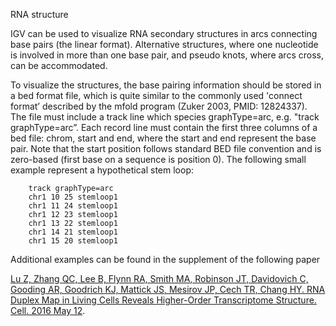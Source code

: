
<!---
The page title should not go in the menu
-->
<p class="page-title"> RNA structure </p>

IGV can be used to visualize RNA secondary structures in arcs connecting base pairs (the linear format). Alternative
structures, where one nucleotide is involved in more than one base pair, and pseudo knots, where arcs cross, can be
accommodated.


To visualize the structures, the base pairing information should be stored in a bed format file, which is quite
    similar to the commonly used &#39;connect format&rsquo; described by the mfold program (Zuker 2003, PMID: 12824337).
    The file must include a track line which species graphType=arc, e.g. &quot;track graphType=arc&rdquo;. Each record
    line must contain the first three columns of a bed file: chrom, start and end, where the start and end represent the
    base pair. Note that the start position follows standard BED file convention and is zero-based (first base on a
    sequence is position 0). The following small example represent a hypothetical stem loop:</p>

```
    track graphType=arc
    chr1 10 25 stemloop1
    chr1 11 24 stemloop1
    chr1 12 23 stemloop1
    chr1 13 22 stemloop1
    chr1 14 21 stemloop1
    chr1 15 20 stemloop1
```

Additional examples can be found in the supplement of the following paper

[Lu Z, Zhang QC, Lee B, Flynn RA, Smith MA, Robinson JT, Davidovich C, Gooding AR, Goodrich KJ, Mattick JS, Mesirov JP, Cech TR, Chang HY. RNA Duplex Map in Living Cells Reveals Higher-Order Transcriptome Structure. Cell. 2016 May 12](https://www.cell.com/cell/abstract/S0092-8674(16)30422-6).
